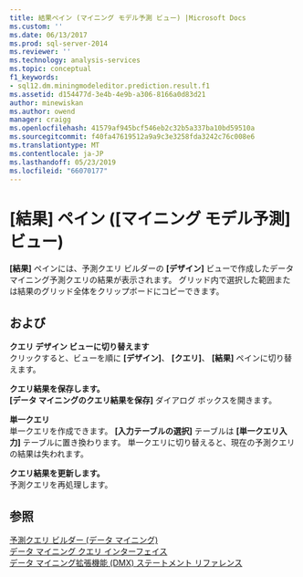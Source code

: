 ```yaml
---
title: 結果ペイン (マイニング モデル予測 ビュー) |Microsoft Docs
ms.custom: ''
ms.date: 06/13/2017
ms.prod: sql-server-2014
ms.reviewer: ''
ms.technology: analysis-services
ms.topic: conceptual
f1_keywords:
- sql12.dm.miningmodeleditor.prediction.result.f1
ms.assetid: d154477d-3e4b-4e9b-a306-8166a0d83d21
author: minewiskan
ms.author: owend
manager: craigg
ms.openlocfilehash: 41579af945bcf546eb2c32b5a337ba10bd59510a
ms.sourcegitcommit: f40fa47619512a9a9c3e3258fda3242c76c008e6
ms.translationtype: MT
ms.contentlocale: ja-JP
ms.lasthandoff: 05/23/2019
ms.locfileid: "66070177"
---
```

# <a name="result-pane-mining-model-prediction-view"></a>[結果] ペイン ([マイニング モデル予測] ビュー)
  **[結果]** ペインには、予測クエリ ビルダーの **[デザイン]** ビューで作成したデータ マイニング予測クエリの結果が表示されます。 グリッド内で選択した範囲または結果のグリッド全体をクリップボードにコピーできます。  
  
## <a name="options"></a>および  
 **クエリ デザイン ビューに切り替えます**  
 クリックすると、ビューを順に **[デザイン]**、 **[クエリ]**、 **[結果]** ペインに切り替えます。  
  
 **クエリ結果を保存します。**  
 **[データ マイニングのクエリ結果を保存]** ダイアログ ボックスを開きます。  
  
 **単一クエリ**  
 単一クエリを作成できます。 **[入力テーブルの選択]** テーブルは **[単一クエリ入力]** テーブルに置き換わります。 単一クエリに切り替えると、現在の予測クエリの結果は失われます。  
  
 **クエリ結果を更新します。**  
 予測クエリを再処理します。  
  
## <a name="see-also"></a>参照  
 [予測クエリ ビルダー &#40;データ マイニング&#41;](prediction-query-builder-data-mining.md)   
 [データ マイニング クエリ インターフェイス](data-mining/data-mining-query-tools.md)   
 [データ マイニング拡張機能 &#40;DMX&#41; ステートメント リファレンス](/sql/dmx/data-mining-extensions-dmx-statements)  
  
  
